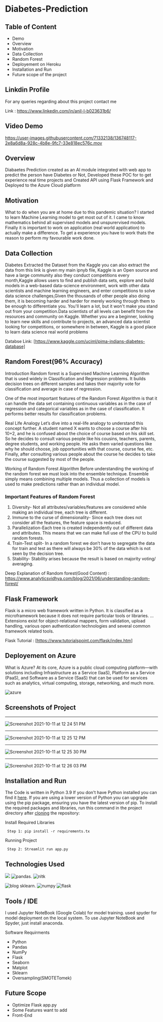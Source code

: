 # Diabetes-Prediction

## Table of Content
  * Demo
  * Overview
  * Motivation
  * Data Collection
  * Random Forest
  * Deployement on Heroku
  * Installation and Run 
  * Future scope of the project
 
## Linkdin Profile
For any queries regarding about this project contact me

Link : https://www.linkedin.com/in/anil-l-b023631b6/

## Video Demo

https://user-images.githubusercontent.com/71332138/136748117-2e8a6d8a-928c-4b8e-9fc7-33e818ec576c.mov

## Overview
Diabaetes Prediction created as an AI module integrated with web app to predict the person have Diabetes or Not, Developed these POC for to get experience real time projects and Created API using Flask Framework and Deployed to the Azure Cloud platform

## Motivation
What to do when you are at home due to this pandemic situation? I started to learn Machine Learning model to get most out of it. I came to know mathematics behind all supervised models and unspurervised models. Finally it is important to work on application (real world application) to actually make a difference. To get a experience you have to work thats the reason to perform my favourable work done.


## Data Collection 
Diabetes Extracted the Dataset from the Kaggle you can also extract the data from this link is given my main ipnyb file, Kaggle is an Open source and have a large community also they conduct competitions every month,Kaggle allows users to find and publish data sets, explore and build models in a web-based data-science environment, work with other data scientists and machine learning engineers, and enter competitions to solve data science challenges,Given the thousands of other people also doing them, it is becoming harder and harder for merely working through them to be enough to differentiate you. You'll learn a lot, but it won't make you stand out from your competition.Data scientists of all levels can benefit from the resources and community on Kaggle. Whether you are a beginner, looking to learn new skills and contribute to projects, an advanced data scientist looking for competitions, or somewhere in between, Kaggle is a good place to learn data science real world problems

Databse Link: [https://www.kaggle.com/uciml/pima-indians-diabetes-database]

## Random Forest(96% Accuracy)

Introduction
Random forest is a Supervised Machine Learning Algorithm that is used widely in Classification and Regression problems. It builds decision trees on different samples and takes their majority vote for classification and average in case of regression.

One of the most important features of the Random Forest Algorithm is that it can handle the data set containing continuous variables as in the case of regression and categorical variables as in the case of classification. It performs better results for classification problems.

Real Life Analogy
Let’s dive into a real-life analogy to understand this concept further. A student named X wants to choose a course after his 10+2, and he is confused about the choice of course based on his skill set. So he decides to consult various people like his cousins, teachers, parents, degree students, and working people. He asks them varied questions like why he should choose, job opportunities with that course, course fee, etc. Finally, after consulting various people about the course he decides to take the course suggested by most of the people.

Working of Random Forest Algorithm
Before understanding the working of the random forest we must look into the ensemble technique. Ensemble simply means combining multiple models. Thus a collection of models is used to make predictions rather than an individual model.

### Important Features of Random Forest
1. Diversity- Not all attributes/variables/features are considered while making an individual tree, each tree is different.
2. Immune to the curse of dimensionality- Since each tree does not consider all the features, the feature space is reduced.
3. Parallelization-Each tree is created independently out of different data and attributes. This means that we can make full use of the CPU to build random forests.
4.  Train-Test split- In a random forest we don’t have to segregate the data for train and test as there will always be 30% of the data which is not seen by the decision tree.
5.  Stability- Stability arises because the result is based on majority voting/ averaging.


Deep Explanation of Random forest(Good Content) : https://www.analyticsvidhya.com/blog/2021/06/understanding-random-forest/



## Flask Framework

Flask is a micro web framework written in Python. It is classified as a microframework because it does not require particular tools or libraries. ... Extensions exist for object-relational mappers, form validation, upload handling, various open authentication technologies and several common framework related tools.

Flask Tutorial : [https://www.tutorialspoint.com/flask/index.htm]

## Deployement on Azure

What is Azure? At its core, Azure is a public cloud computing platform—with solutions including Infrastructure as a Service (IaaS), Platform as a Service (PaaS), and Software as a Service (SaaS) that can be used for services such as analytics, virtual computing, storage, networking, and much more.

![azure](https://user-images.githubusercontent.com/71332138/136748845-9de4d297-0790-49e2-bac7-01447be17220.jpeg)


## Screenshots of Project


--------------------------------------------------------------------------------------------------------------------------------------------------------------
![Screenshot 2021-10-11 at 12 24 51 PM](https://user-images.githubusercontent.com/71332138/136748978-0effab6a-5b7a-4477-a78f-254074299320.png)



---------------------------------------------------------------------------------------------------------------------------------------------------------------
![Screenshot 2021-10-11 at 12 25 12 PM](https://user-images.githubusercontent.com/71332138/136748992-3f270486-5302-49bc-9b1f-9cc4d198b603.png)


-------------------------------------------------------------------------------------------------------------------------------------------------------------
![Screenshot 2021-10-11 at 12 25 30 PM](https://user-images.githubusercontent.com/71332138/136749002-64f393be-24c0-445c-a4b3-942b39ecb456.png)

-------------------------------------------------------------------------------------------------------------------------------------------------------------

![Screenshot 2021-10-11 at 12 26 03 PM](https://user-images.githubusercontent.com/71332138/136749024-f2b89c2f-b87e-4a73-b672-bd64196cc366.png)

## Installation and Run
The Code is written in Python 3.9 If you don't have Python installed you can find it [here](https://www.python.org/downloads/). If you are using a lower version of Python you can upgrade using the pip package, ensuring you have the latest version of pip. To install the required packages and libraries, run this command in the project directory after [cloning](https://www.howtogeek.com/451360/how-to-clone-a-github-repository/) the repository:

Install Required Libraries

     Step 1: pip install -r requirements.tx
     
Running Project

     Step 2: Streamlit run app.py

## Technologies Used

![](https://forthebadge.com/images/badges/made-with-python.svg)  ![pandas](https://user-images.githubusercontent.com/71332138/134156736-9dcc4675-e588-42a6-9481-816ac08654ab.png). ![nltk](https://user-images.githubusercontent.com/71332138/134540164-b00fafda-ccde-49ce-a5c5-3019a856f860.png) 

![blog sklearn](https://user-images.githubusercontent.com/71332138/134540412-a009eb7d-f4fa-412f-bc1a-a5c89ba74aa4.png). ![numpy](https://user-images.githubusercontent.com/71332138/134540645-95fa9566-18ca-4719-8cc6-82153e96683c.png) 
                               ![flask](https://user-images.githubusercontent.com/71332138/136525463-d94befe6-f982-4f98-bd1c-833bdbd3c004.png)
   
         
                            
## Tools / IDE
I used Jupyter NoteBook (Google Colab) for model training. used spyder for model deployment on the local system. To use Jupyter NoteBook and Spyder, just install anaconda.

Software Requirments
* Python
* Pandas
* NumPy
* Flask
* Seaborn
* Matplot
* Sklearn
* Oversampling(SMOTETomek)

 
## Future Scope

* Optimize Flask app.py
* Some Features want to add
* Front-End 



